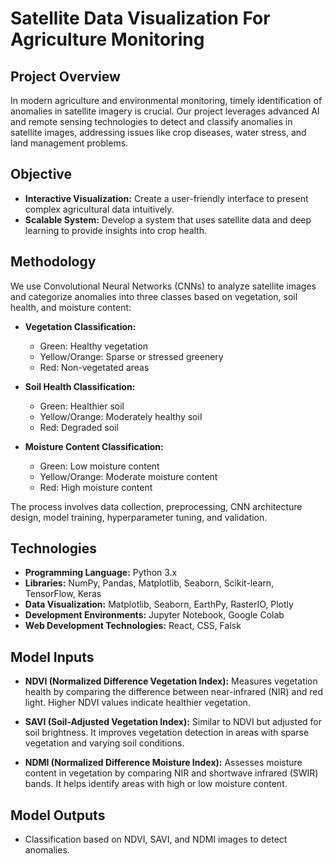 # Satellite Data Visualization For Agriculture Monitoring

## Project Overview

In modern agriculture and environmental monitoring, timely identification of anomalies in satellite imagery is crucial. Our project leverages advanced AI and remote sensing technologies to detect and classify anomalies in satellite images, addressing issues like crop diseases, water stress, and land management problems.

## Objective

- **Interactive Visualization:** Create a user-friendly interface to present complex agricultural data intuitively.
- **Scalable System:** Develop a system that uses satellite data and deep learning to provide insights into crop health.

## Methodology

We use Convolutional Neural Networks (CNNs) to analyze satellite images and categorize anomalies into three classes based on vegetation, soil health, and moisture content:

- **Vegetation Classification:**
  - Green: Healthy vegetation
  - Yellow/Orange: Sparse or stressed greenery
  - Red: Non-vegetated areas

- **Soil Health Classification:**
  - Green: Healthier soil
  - Yellow/Orange: Moderately healthy soil
  - Red: Degraded soil

- **Moisture Content Classification:**
  - Green: Low moisture content
  - Yellow/Orange: Moderate moisture content
  - Red: High moisture content

The process involves data collection, preprocessing, CNN architecture design, model training, hyperparameter tuning, and validation.

## Technologies

- **Programming Language:** Python 3.x
- **Libraries:** NumPy, Pandas, Matplotlib, Seaborn, Scikit-learn, TensorFlow, Keras
- **Data Visualization:** Matplotlib, Seaborn, EarthPy, RasterIO, Plotly
- **Development Environments:** Jupyter Notebook, Google Colab
- **Web Development Technologies:** React, CSS, Falsk

## Model Inputs

- **NDVI (Normalized Difference Vegetation Index):** Measures vegetation health by comparing the difference between near-infrared (NIR) and red light. Higher NDVI values indicate healthier vegetation.

- **SAVI (Soil-Adjusted Vegetation Index):** Similar to NDVI but adjusted for soil brightness. It improves vegetation detection in areas with sparse vegetation and varying soil conditions.

- **NDMI (Normalized Difference Moisture Index):** Assesses moisture content in vegetation by comparing NIR and shortwave infrared (SWIR) bands. It helps identify areas with high or low moisture content.

## Model Outputs

- Classification based on NDVI, SAVI, and NDMI images to detect anomalies.


